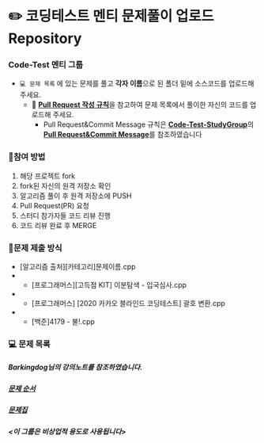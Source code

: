 # ✏️ **코딩테스트 멘티 문제풀이 업로드 Repository**
### **Code-Test 멘티 그룹**


* `💻 문제 목록` 에 있는 문제를 풀고 **각자 이름**으로 된 폴더 밑에 소스코드를 업로드해 주세요.
  * 🧲 [**Pull Request 작성 규칙**](https://github.com/CodeTest-StudyGroup/Code-Test-Study/wiki/%F0%9F%A7%B2-Pull-Request-&-Commit-Message-%EA%B7%9C%EC%B9%99)을 참고하여 문제 목록에서 풀이한 자신의 코드를 업로드해 주세요.
    * Pull Request&Commit Message 규칙은 [**Code-Test-StudyGroup**](https://github.com/CodeTest-StudyGroup/Code-Test-Study)의 [**Pull Request&Commit Message**](https://github.com/CodeTest-StudyGroup/Code-Test-Study/wiki/%F0%9F%A7%B2-Pull-Request-&-Commit-Message-%EA%B7%9C%EC%B9%99)를 참조하였습니다

### 🎃**참여 방법**
1. 해당 프로젝트 fork
2. fork된 자신의 원격 저장소 확인
3. 알고리즘 풀이 후 원격 저장소에 PUSH
4. Pull Request(PR) 요청
5. 스터디 참가자들 코드 리뷰 진행
6. 코드 리뷰 완료 후 MERGE

###  🎈문제 제출 방식
* [알고리즘 출처][카테고리]문제이름.cpp
* * [프로그래머스][고득점 KIT] 이분탐색 - 입국심사.cpp
* * [프로그래머스] [2020 카카오 블라인드 코딩테스트] 괄호 변환.cpp
* * [백준]4179 - 불!.cpp
  
### 💻 문제 목록
##### Barkingdog님의 강의노트를 참조하였습니다.
##### [**문제 순서**](https://github.com/encrypted-def/basic-algo-lecture)
##### [**문제집**](https://github.com/encrypted-def/basic-algo-lecture/blob/master/workbook.md)



  
##### **<이 그룹은 비상업적 용도로 사용됩니다>**